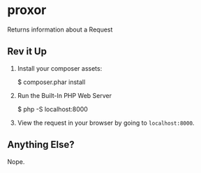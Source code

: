 proxor
======

Returns information about a Request

Rev it Up
---------

1. Install your composer assets:

    $ composer.phar install

2. Run the Built-In PHP Web Server

    $ php -S localhost:8000

3. View the request in your browser by going to `localhost:8000`.

Anything Else?
--------------

Nope.
